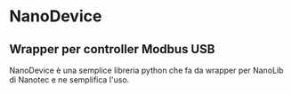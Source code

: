 # NanoDevice

## Wrapper per controller Modbus USB

NanoDevice è una semplice libreria python che fa da wrapper per NanoLib di Nanotec e ne semplifica l'uso.
